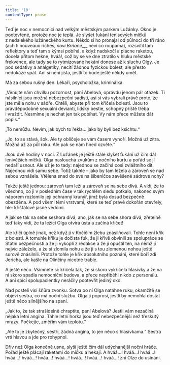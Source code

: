 ```yaml
---
title: '10'
contentType: prose
---
```


Teď je noc v nemocnici nad velkým městským parkem Lužánky. Okno je pootevřené, protože noc je teplá. Je slyšet ťukání tenisových míčků z nedalekého lužáneckého kurtu. Někdo si ho pronajal od půlnoci do tří ráno (ach ti nouveaux riches, _noví Brňané__,_ neví co roupama), rozsvítil tam reflektory a teď tam s kýmsi pobíhá, a když nadskočí a plácne raketou, docela přitom hekne, hváá!, což by se ve dne ztratilo v hluku městské frekvence, ale tady se to rytmizované hekání donese až k sluchu Olgy. Je pod sedativy a analgetiky, necítí žádnou fyzickou bolest, ale přesto nedokáže spát. Ani si není jista, jestli to bude ještě někdy umět.

Má za sebou rušný den. Lékaři, psycholožka, kriminálka.

„Věnujte nám chvilku pozornost, paní Abelová, opravdu jenom pár otázek. Ti násilníci jsou možná nebezpeční sadisti, asi si vás vybrali právě proto, že jste měla nohu v sádře. Chtěli, abyste při tom křičela bolestí. Jsou to pravděpodobně sexuální devianti, lidský bestie, schopný příště třeba i vraždit. Nesmíme je nechat jen tak pobíhat. Vy nám přece můžete dát popis.“

„To nemůžu. Nevím, jak bych to řekla… jako by byli bez ksichtu.“

„Jo, to se stává, šok. Ale ty obličeje se vám časem vynoří. Možná už zítra. Možná až za půl roku. Ale pak se nám hned ozvěte.“

Jsou dvě hodiny v noci. Z Lužánek je ještě stále slyšet ťukání už čím dál lenivějších míčků. Olga naslouchá zvukům z nočního kurtu a pořád se jí nedaří usnout. Ale už je to tady: najednou se začíná cosi zvláštního dít. Najednou vidí samu sebe. Totiž takhle – jako by tam ležela a zároveň se nad sebou vznášela. Vtělena snad do své na šibeničce zavěšené sádrové nohy?

Takže ještě jednou: zároveň tam leží a zároveň se na sebe dívá. A vidí, že to všechno, co ji v posledním čase v tak rychlém sledu potkalo, nakonec svým náporem rozlomilo její ochranný krunýř, jímž byla dosud bezpečně obezděna. A pod všemi těmi vrstvami, které se teď právě dokořán otevřely, hle: křišťálově jasné vědomí.

A jak se tak na sebe seshora dívá, ano, jak se na sebe shora dívá, zřetelně teď taky vidí, že ta ležící Olga otvírá ústa a začíná křičet!

Ale křičí úplně jinak, než když ji v Kočičím žlebu znásilňovali. Tohle není křik z bolesti. A tomuhle křiku je dočista fuk, že ji křivě obvinili ze spolupráce se Státní bezpečností a že ji vykopli z redakce a že ji opustil ten, na němž jí nejvíc záleželo, a že si zlomila nohu a že ji s tou zlomenou nohou ještě surově znásilnili. Protože tohle je křik absolutního poznání, které boří zdi Jericha, ale kašle na Olinčiny nicotné trable.

A ještě něco. Všimněte si: křičela tak, že si skoro vykřičela hlasivky a že na ni skoro spadla nemocniční budova, a přece nepřiběhl nikdo z personálu. A ani spící spolupacientky neráčily pootevřít jediný oko.

Nad postelí visí šňůra zvonku. Sotva po ní Olga natáhne ruku, okamžitě se objeví sestra, co má noční službu. Olga ji poprosí, jestli by nemohla dostat ještě něco silnějšího na spaní.

„Jak to, že tak strašidelně chraptíte, paní Abelová? Jestli vám nezačíná nějaká letní angína. Tahle letní horka jsou teď nebezpečnější než třeskutý mrazy. Počkejte, změřím vám teplotu.“

„Ale to je zbytečný, sestři, žádná angína, to jen něco s hlasivkama.“ Sestra vrtí hlavou a jde pro rohypnol.

Dřív než Olga konečně usne, slyší ještě čím dál udýchanější noční hráče. Pořád ještě plácají raketami do míčku a hekají. A hváá…! hváá…! hváá…! hváá…! hváá…! hváá…! hváá…! hváá…! hváá…! hváá…! zní Olze do usínání.
